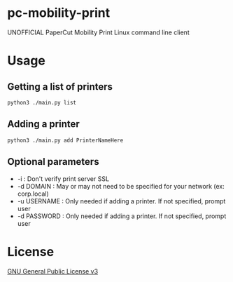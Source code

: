 # pc-mobility-print
UNOFFICIAL PaperCut Mobility Print Linux command line client

# Usage

## Getting a list of printers

```
python3 ./main.py list
```

## Adding a printer

```
python3 ./main.py add PrinterNameHere
```

## Optional parameters

 - -i           : Don't verify print server SSL
 - -d DOMAIN    : May or may not need to be specified for your network (ex: corp.local)
 - -u USERNAME  : Only needed if adding a printer. If not specified, prompt user
 - -d PASSWORD  : Only needed if adding a printer. If not specified, prompt user

# License

[GNU General Public License v3](https://www.gnu.org/licenses/gpl-3.0.en.html)